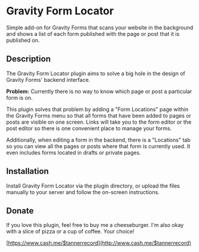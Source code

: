 # Gravity Form Locator #

Simple add-on for Gravity Forms that scans your website in the background and shows a list of each form published with the page or post that it is published on.

## Description ##

The Gravity Form Locator plugin aims to solve a big hole in the design of Gravity Forms' backend interface.

**Problem:** Currently there is no way to know which page or post a particular form is on.

This plugin solves that problem by adding a "Form Locations" page within the Gravity Forms menu so that all forms that have been added to pages or posts are visible on one screen. Links will take you to the form editor or the post editor so there is one convenient place to manage your forms.

Additionally, when editing a form in the backend, there is a "Locations" tab so you can view all the pages or posts where that form is currently used. It even includes forms located in drafts or private pages.

## Installation ##

Install Gravity Form Locator via the plugin directory, or upload the files manually to your server and follow the on-screen instructions.

## Donate ##

If you love this plugin, feel free to buy me a cheeseburger.
I'm also okay with a slice of pizza or a cup of coffee. Your choice!

[https://www.cash.me/$tannerrecord](http://www.cash.me/$tannerrecord)
